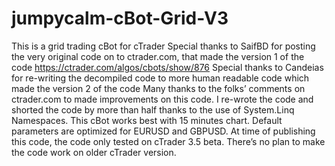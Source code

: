 # jumpycalm-cBot-Grid-V3
This is a grid trading cBot for cTrader
Special thanks to SaifBD for posting the very original code on to ctrader.com, that made the version 1 of the code
https://ctrader.com/algos/cbots/show/876
Special thanks to Candeias for re-writing the decompiled code to more human readable code which made the version 2 of the code
Many thanks to the folks’ comments on ctrader.com to made improvements on this code.
I re-wrote the code and shorted the code by more than half thanks to the use of System.Linq Namespaces.
This cBot works best with 15 minutes chart. Default parameters are optimized for EURUSD and GBPUSD.
At time of publishing this code, the code only tested on cTrader 3.5 beta. There’s no plan to make the code work on older cTrader version.
